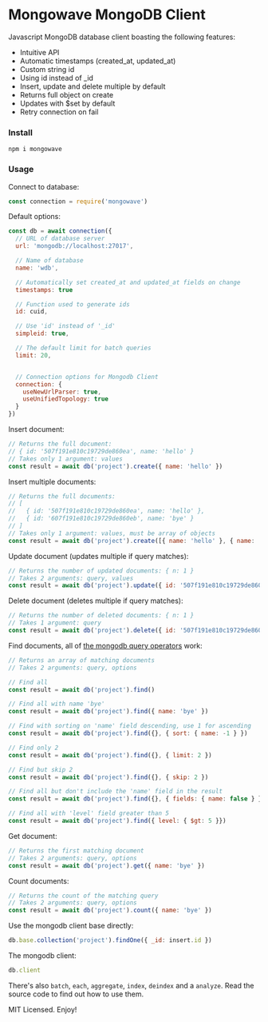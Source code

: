 # Mongowave MongoDB Client

Javascript MongoDB database client boasting the following features:

* Intuitive API
* Automatic timestamps (created_at, updated_at)
* Custom string id
* Using id instead of _id
* Insert, update and delete multiple by default
* Returns full object on create
* Updates with $set by default
* Retry connection on fail

### Install
`npm i mongowave`

### Usage

Connect to database:
```js
const connection = require('mongowave')
```

Default options:
```js
const db = await connection({
  // URL of database server
  url: 'mongodb://localhost:27017',

  // Name of database
  name: 'wdb',

  // Automatically set created_at and updated_at fields on change
  timestamps: true

  // Function used to generate ids
  id: cuid,

  // Use 'id' instead of '_id'
  simpleid: true,

  // The default limit for batch queries
  limit: 20,


  // Connection options for Mongodb Client
  connection: {
    useNewUrlParser: true,
    useUnifiedTopology: true
  }
})
```

Insert document:
```js
// Returns the full document:
// { id: '507f191e810c19729de860ea', name: 'hello' }
// Takes only 1 argument: values
const result = await db('project').create({ name: 'hello' })
```

Insert multiple documents:
```js
// Returns the full documents:
// [
//   { id: '507f191e810c19729de860ea', name: 'hello' },
//   { id: '607f191e810c19729de860eb', name: 'bye' }
// ]
// Takes only 1 argument: values, must be array of objects
const result = await db('project').create([{ name: 'hello' }, { name: 'bye' }])
```

Update document (updates multiple if query matches):
```js
// Returns the number of updated documents: { n: 1 }
// Takes 2 arguments: query, values
const result = await db('project').update({ id: '507f191e810c19729de860ea' }, { name: 'bye' })
```

Delete document (deletes multiple if query matches):
```js
// Returns the number of deleted documents: { n: 1 }
// Takes 1 argument: query
const result = await db('project').delete({ id: '507f191e810c19729de860ea' })
```

Find documents, all of [the mongodb query operators](https://docs.mongodb.com/manual/reference/operator/query/) work:
```js
// Returns an array of matching documents
// Takes 2 arguments: query, options

// Find all
const result = await db('project').find()

// Find all with name 'bye'
const result = await db('project').find({ name: 'bye' })

// Find with sorting on 'name' field descending, use 1 for ascending
const result = await db('project').find({}, { sort: { name: -1 } })

// Find only 2
const result = await db('project').find({}, { limit: 2 })

// Find but skip 2
const result = await db('project').find({}, { skip: 2 })

// Find all but don't include the 'name' field in the result
const result = await db('project').find({}, { fields: { name: false } })

// Find all with 'level' field greater than 5
const result = await db('project').find({ level: { $gt: 5 }})
```

Get document:
```js
// Returns the first matching document
// Takes 2 arguments: query, options
const result = await db('project').get({ name: 'bye' })
```

Count documents:
```js
// Returns the count of the matching query
// Takes 2 arguments: query, options
const result = await db('project').count({ name: 'bye' })
```

Use the mongodb client base directly:
```js
db.base.collection('project').findOne({ _id: insert.id })
```

The mongodb client:
```js
db.client
```

There's also `batch`, `each`, `aggregate`, `index`, `deindex` and a `analyze`. Read the source code to find out how to use them.

MIT Licensed. Enjoy!
